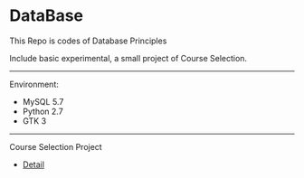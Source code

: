 DataBase
===========

This Repo is codes of Database Principles

Include basic experimental, a small project of Course Selection.

----
Environment:

* MySQL 5.7
* Python  2.7
* GTK 3

---
Course Selection Project

* [Detail](./Lab/CourseSelectionSystem)
